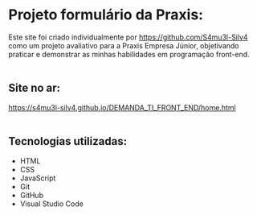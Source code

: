 # Projeto formulário da Praxis:

  Este site foi criado individualmente por https://github.com/S4mu3l-Silv4 como um projeto avaliativo para a Praxis Empresa Júnior, objetivando praticar e demonstrar as minhas habilidades em programação front-end.
  <br>
  <br>
## Site no ar:

  https://s4mu3l-silv4.github.io/DEMANDA_TI_FRONT_END/home.html
  <br>
  <br>
## Tecnologias utilizadas:

  - HTML
  - CSS
  - JavaScript
  - Git
  - GitHub
  - Visual Studio Code
